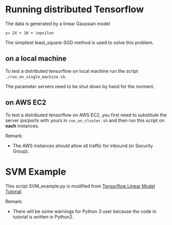 # Running distributed Tensorflow
The data is generated by a linear Gaussian model

    y= 2X + 10 + \epsilon

The simpliest least_square-SGD method is used to solve this problem.

## on a local machine
To test a distributed tensorflow on local machine run the script `./run_on_single_machine.sh`. 

The parameter servers need to be shut down by hand for the moment.

## on AWS EC2
To test a distributed tensorflow on AWS EC2, you first need to substitute the server ips/ports with yours in `run_on_cluster.sh` and then run this script  on **each** instances. 

Remark: 
- The AWS instances should allow all traffic for inbound (in Security Group).

# SVM Example
This script SVM_example.py is modified from [Tensorflow Linear Model Tutorial](https://www.tensorflow.org/versions/r0.11/tutorials/wide/index.html#tensorflow-linear-model-tutorial).

Remark:

- There will be some warnings for Python 3 user because the code in tutorial is written in Python2. 
